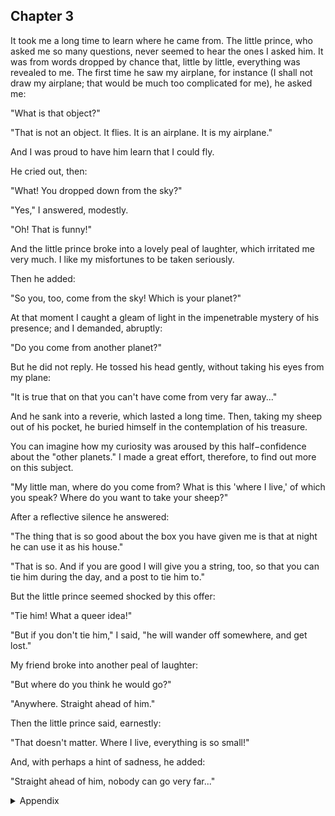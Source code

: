 ## Chapter 3


It took me a long time to learn where he came from. The little prince, who asked me so many questions, never seemed to hear the ones I asked him. It was from words dropped by chance that, little by little, everything was revealed to me. The first time he saw my airplane, for instance (I shall not draw my airplane; that would be much too complicated for me), he asked me:

"What is that object?"

"That is not an object. It flies. It is an airplane. It is my airplane."

And I was proud to have him learn that I could fly.

He cried out, then:

"What! You dropped down from the sky?"

"Yes," I answered, modestly.

"Oh! That is funny!"

And the little prince broke into a lovely peal of laughter, which irritated me very much. I like my misfortunes to be taken seriously.

Then he added:

"So you, too, come from the sky! Which is your planet?"

At that moment I caught a gleam of light in the impenetrable mystery of his presence; and I demanded, abruptly:

"Do you come from another planet?"

But he did not reply. He tossed his head gently, without taking his eyes from my plane:

"It is true that on that you can't have come from very far away..."

And he sank into a reverie, which lasted a long time. Then, taking my sheep out of his pocket, he buried himself in the contemplation of his treasure.

You can imagine how my curiosity was aroused by this half−confidence about the "other planets." I made a great effort, therefore, to find out more on this subject.

"My little man, where do you come from? What is this 'where I live,' of which you speak? Where do you want to take your sheep?"

After a reflective silence he answered:

"The thing that is so good about the box you have given me is that at night he can use it as his house."

"That is so. And if you are good I will give you a string, too, so that you can tie him during the day, and a post to tie him to."

But the little prince seemed shocked by this offer:

"Tie him! What a queer idea!"

"But if you don't tie him," I said, "he will wander off somewhere, and get lost."

My friend broke into another peal of laughter:

"But where do you think he would go?"

"Anywhere. Straight ahead of him."

Then the little prince said, earnestly:

"That doesn't matter. Where I live, everything is so small!"

And, with perhaps a hint of sadness, he added:

"Straight ahead of him, nobody can go very far..."


<details>
<summary>Appendix</summary>

<p>我对他的身世感到好奇，直到他问我，“你是从天上来的！你是哪个星球的？”</p>

<p>就在那一刻，对于他神秘的身世我感觉灵光一现，紧接着问道：</p>

<p>“你来自其他星球吗？”</p>

<p>他没有回答，轻轻摇了摇头，目光停留在我的飞机上，说：</p>

<p>“确实，你不可能从很远的地方来。”</p>

<p>我在语言上穷追猛打，问他，“你来自哪儿呢，住在什么地方，说什么语言？”</p>

<p>他回答说，“到晚上的时候，我可以把你给我的箱子作为房子。我居住的地方，所有东西都很小，并且，没有人可以离开我很远。”</p>

</details>